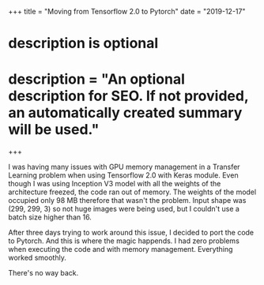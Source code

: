 +++
title = "Moving from Tensorflow 2.0 to Pytorch"
date = "2019-12-17"

#
# description is optional
#
# description = "An optional description for SEO. If not provided, an automatically created summary will be used."

+++

I was having many issues with GPU memory management in a Transfer Learning problem when using Tensorflow 2.0 with Keras module. Even though I was using Inception V3 model with all the weights of the architecture freezed, the code ran out of memory. The weights of the model occupied only 98 MB therefore that wasn't the problem. Input shape was (299, 299, 3) so not huge images were being used, but I couldn't use a batch size higher than 16.

After three days trying to work around this issue, I decided to port the code to Pytorch. And this is where the magic happends. I had zero problems when executing the code and with memory management. Everything worked smoothly.

There's no way back.

